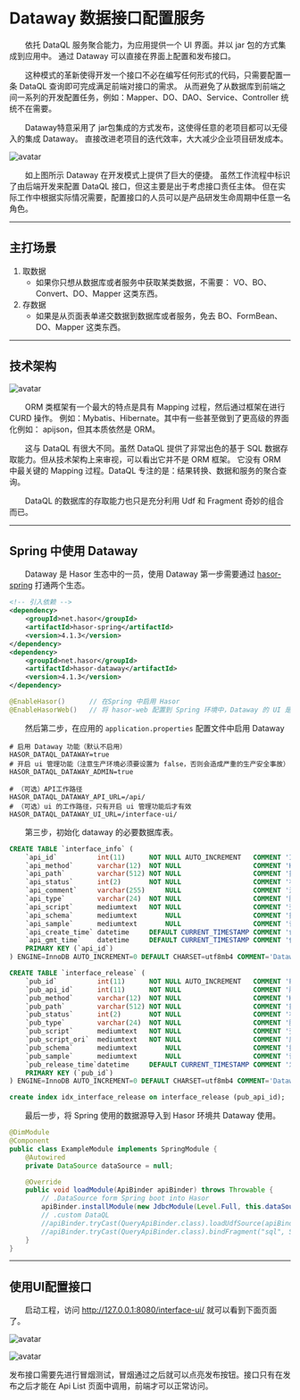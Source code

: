 # Dataway 数据接口配置服务

&emsp;&emsp;依托 DataQL 服务聚合能力，为应用提供一个 UI 界面。并以 jar 包的方式集成到应用中。
通过 Dataway 可以直接在界面上配置和发布接口。

&emsp;&emsp;这种模式的革新使得开发一个接口不必在编写任何形式的代码，只需要配置一条 DataQL 查询即可完成满足前端对接口的需求。
从而避免了从数据库到前端之间一系列的开发配置任务，例如：Mapper、DO、DAO、Service、Controller 统统不在需要。

&emsp;&emsp;Dataway特意采用了 jar包集成的方式发布，这使得任意的老项目都可以无侵入的集成 Dataway。
直接改进老项目的迭代效率，大大减少企业项目研发成本。

![avatar](https://www.hasor.net/web/_images/CC2_A633_6D5C_MK4L.png)

&emsp;&emsp;如上图所示 Dataway 在开发模式上提供了巨大的便捷。
虽然工作流程中标识了由后端开发来配置 DataQL 接口，但这主要是出于考虑接口责任主体。
但在实际工作中根据实际情况需要，配置接口的人员可以是产品研发生命周期中任意一名角色。

----------
## 主打场景

01. 取数据
    - 如果你只想从数据库或者服务中获取某类数据，不需要： VO、BO、Convert、DO、Mapper 这类东西。
02. 存数据
    - 如果是从页面表单递交数据到数据库或者服务，免去 BO、FormBean、DO、Mapper 这类东西。

----------
## 技术架构

![avatar](https://www.hasor.net/web/_images/CC2_B633_6D5C_MK4L.png)


&emsp;&emsp;ORM 类框架有一个最大的特点是具有 Mapping 过程，然后通过框架在进行 CURD 操作。
例如：Mybatis、Hibernate。其中有一些甚至做到了更高级的界面化例如： apijson，但其本质依然是 ORM。

&emsp;&emsp;这与 DataQL 有很大不同。虽然 DataQL 提供了非常出色的基于 SQL 数据存取能力。但从技术架构上来审视，可以看出它并不是 ORM 框架。
它没有 ORM 中最关键的 Mapping 过程。DataQL 专注的是：结果转换、数据和服务的聚合查询。

&emsp;&emsp;DataQL 的数据库的存取能力也只是充分利用 Udf 和 Fragment 奇妙的组合而已。

----------
## Spring 中使用 Dataway

&emsp;&emsp;Dataway 是 Hasor 生态中的一员，使用 Dataway 第一步需要通过 [hasor-spring](https://www.hasor.net/web/spring/index.html) 打通两个生态。

```xml
<!-- 引入依赖 -->
<dependency>
    <groupId>net.hasor</groupId>
    <artifactId>hasor-spring</artifactId>
    <version>4.1.3</version>
</dependency>
<dependency>
    <groupId>net.hasor</groupId>
    <artifactId>hasor-dataway</artifactId>
    <version>4.1.3</version>
</dependency>
```

```java
@EnableHasor()      // 在Spring 中启用 Hasor
@EnableHasorWeb()   // 将 hasor-web 配置到 Spring 环境中，Dataway 的 UI 是通过 hasor-web 提供服务。
```

&emsp;&emsp;然后第二步，在应用的 `application.properties` 配置文件中启用 Dataway

```properties
# 启用 Dataway 功能（默认不启用）
HASOR_DATAQL_DATAWAY=true
# 开启 ui 管理功能（注意生产环境必须要设置为 false，否则会造成严重的生产安全事故）
HASOR_DATAQL_DATAWAY_ADMIN=true

# （可选）API工作路径
HASOR_DATAQL_DATAWAY_API_URL=/api/
# （可选）ui 的工作路径，只有开启 ui 管理功能后才有效
HASOR_DATAQL_DATAWAY_UI_URL=/interface-ui/
```

&emsp;&emsp;第三步，初始化 dataway 的必要数据库表。

```sql
CREATE TABLE `interface_info` (
    `api_id`          int(11)      NOT NULL AUTO_INCREMENT   COMMENT 'ID',
    `api_method`      varchar(12)  NOT NULL                  COMMENT 'HttpMethod：GET、PUT、POST',
    `api_path`        varchar(512) NOT NULL                  COMMENT '拦截路径',
    `api_status`      int(2)       NOT NULL                  COMMENT '状态：0草稿，1发布，2有变更，3禁用',
    `api_comment`     varchar(255)     NULL                  COMMENT '注释',
    `api_type`        varchar(24)  NOT NULL                  COMMENT '脚本类型：SQL、DataQL',
    `api_script`      mediumtext   NOT NULL                  COMMENT '查询脚本：xxxxxxx',
    `api_schema`      mediumtext       NULL                  COMMENT '接口的请求/响应数据结构',
    `api_sample`      mediumtext       NULL                  COMMENT '请求/响应/请求头样本数据',
    `api_create_time` datetime     DEFAULT CURRENT_TIMESTAMP COMMENT '创建时间',
    `api_gmt_time`    datetime     DEFAULT CURRENT_TIMESTAMP COMMENT '修改时间',
    PRIMARY KEY (`api_id`)
) ENGINE=InnoDB AUTO_INCREMENT=0 DEFAULT CHARSET=utf8mb4 COMMENT='Dataway 中的API';

CREATE TABLE `interface_release` (
    `pub_id`          int(11)      NOT NULL AUTO_INCREMENT   COMMENT 'Publish ID',
    `pub_api_id`      int(11)      NOT NULL                  COMMENT '所属API ID',
    `pub_method`      varchar(12)  NOT NULL                  COMMENT 'HttpMethod：GET、PUT、POST',
    `pub_path`        varchar(512) NOT NULL                  COMMENT '拦截路径',
    `pub_status`      int(2)       NOT NULL                  COMMENT '状态：0有效，1无效（可能被下线）',
    `pub_type`        varchar(24)  NOT NULL                  COMMENT '脚本类型：SQL、DataQL',
    `pub_script`      mediumtext   NOT NULL                  COMMENT '查询脚本：xxxxxxx',
    `pub_script_ori`  mediumtext   NOT NULL                  COMMENT '原始查询脚本，仅当类型为SQL时不同',
    `pub_schema`      mediumtext       NULL                  COMMENT '接口的请求/响应数据结构',
    `pub_sample`      mediumtext       NULL                  COMMENT '请求/响应/请求头样本数据',
    `pub_release_time`datetime     DEFAULT CURRENT_TIMESTAMP COMMENT '发布时间（下线不更新）',
    PRIMARY KEY (`pub_id`)
) ENGINE=InnoDB AUTO_INCREMENT=0 DEFAULT CHARSET=utf8mb4 COMMENT='Dataway API 发布历史。';

create index idx_interface_release on interface_release (pub_api_id);
```

&emsp;&emsp;最后一步，将 Spring 使用的数据源导入到 Hasor 环境共 Dataway 使用。

```java
@DimModule
@Component
public class ExampleModule implements SpringModule {
    @Autowired
    private DataSource dataSource = null;

    @Override
    public void loadModule(ApiBinder apiBinder) throws Throwable {
        // .DataSource form Spring boot into Hasor
        apiBinder.installModule(new JdbcModule(Level.Full, this.dataSource));
        // .custom DataQL
        //apiBinder.tryCast(QueryApiBinder.class).loadUdfSource(apiBinder.findClass(DimUdfSource.class));
        //apiBinder.tryCast(QueryApiBinder.class).bindFragment("sql", SqlFragment.class);
    }
}
```

----------
## 使用UI配置接口

&emsp;&emsp;启动工程，访问 http://127.0.0.1:8080/interface-ui/ 就可以看到下面页面了。

![avatar](https://www.hasor.net/web/_images/CC2_C633_6D5C_MK4L.png)

![avatar](https://www.hasor.net/web/_images/CC2_D633_6D5C_MK4L.png)

发布接口需要先进行冒烟测试，冒烟通过之后就可以点亮发布按钮。接口只有在发布之后才能在 Api List 页面中调用，前端才可以正常访问。
